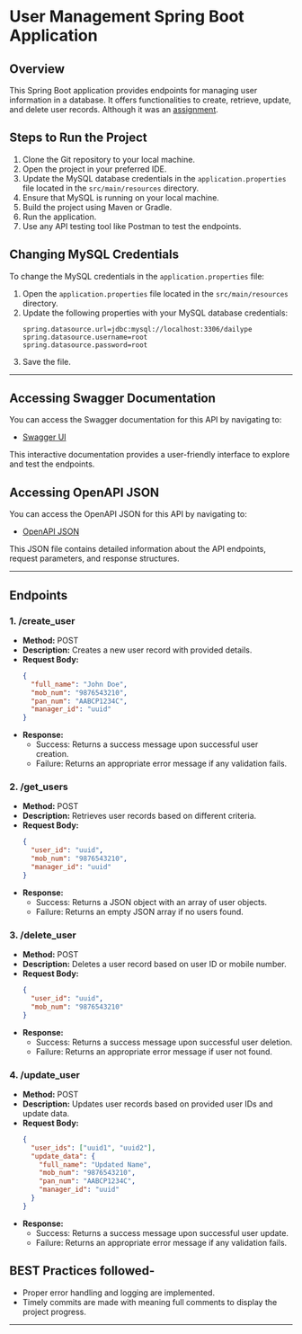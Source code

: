 
# User Management Spring Boot Application

## Overview

This Spring Boot application provides endpoints for managing user information in a database. It offers functionalities to create, retrieve, update, and delete user records.
Although it was an [assignment](https://gist.github.com/ashwin-dailype/b2f26c7f4ca37304c921b4ef582b75c3).

## Steps to Run the Project

1. Clone the Git repository to your local machine.
2. Open the project in your preferred IDE.
3. Update the MySQL database credentials in the `application.properties` file located in the `src/main/resources` directory.
4. Ensure that MySQL is running on your local machine.
5. Build the project using Maven or Gradle.
6. Run the application.
7. Use any API testing tool like Postman to test the endpoints.

## Changing MySQL Credentials

To change the MySQL credentials in the `application.properties` file:

1. Open the `application.properties` file located in the `src/main/resources` directory.
2. Update the following properties with your MySQL database credentials:
   ```properties
   spring.datasource.url=jdbc:mysql://localhost:3306/dailype
   spring.datasource.username=root
   spring.datasource.password=root
   ```
3. Save the file.

---


## Accessing Swagger Documentation

You can access the Swagger documentation for this API by navigating to:

- [Swagger UI](http://localhost:8080/swagger-ui/index.html)

This interactive documentation provides a user-friendly interface to explore and test the endpoints.

## Accessing OpenAPI JSON

You can access the OpenAPI JSON for this API by navigating to:

- [OpenAPI JSON](http://localhost:8080/v3/api-docs)

This JSON file contains detailed information about the API endpoints, request parameters, and response structures.

---
## Endpoints

### 1. /create_user

- **Method:** POST
- **Description:** Creates a new user record with provided details.
- **Request Body:**
  ```json
  {
    "full_name": "John Doe",
    "mob_num": "9876543210",
    "pan_num": "AABCP1234C",
    "manager_id": "uuid"
  }
  ```
- **Response:**
  - Success: Returns a success message upon successful user creation.
  - Failure: Returns an appropriate error message if any validation fails.

### 2. /get_users

- **Method:** POST
- **Description:** Retrieves user records based on different criteria.
- **Request Body:**
  ```json
  {
    "user_id": "uuid",
    "mob_num": "9876543210",
    "manager_id": "uuid"
  }
  ```
- **Response:**
  - Success: Returns a JSON object with an array of user objects.
  - Failure: Returns an empty JSON array if no users found.

### 3. /delete_user

- **Method:** POST
- **Description:** Deletes a user record based on user ID or mobile number.
- **Request Body:**
  ```json
  {
    "user_id": "uuid",
    "mob_num": "9876543210"
  }
  ```
- **Response:**
  - Success: Returns a success message upon successful user deletion.
  - Failure: Returns an appropriate error message if user not found.

### 4. /update_user

- **Method:** POST
- **Description:** Updates user records based on provided user IDs and update data.
- **Request Body:**
  ```json
  {
    "user_ids": ["uuid1", "uuid2"],
    "update_data": {
      "full_name": "Updated Name",
      "mob_num": "9876543210",
      "pan_num": "AABCP1234C",
      "manager_id": "uuid"
    }
  }
  ```
- **Response:**
  - Success: Returns a success message upon successful user update.
  - Failure: Returns an appropriate error message if any validation fails.

## BEST Practices followed-

- Proper error handling and logging are implemented.
- Timely commits are made with meaning full comments to display the project progress.

---
